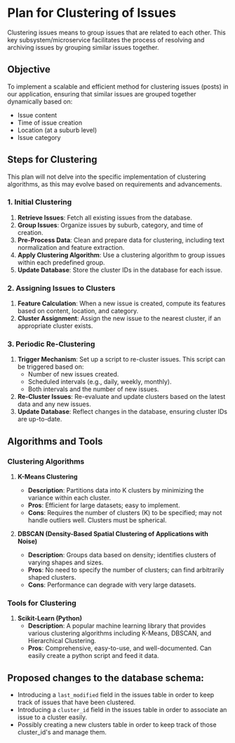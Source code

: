 # Plan for Clustering of Issues

Clustering issues means to group issues that are related to each other. This key subsystem/microservice facilitates the process of resolving and archiving issues by grouping similar issues together.

## Objective

To implement a scalable and efficient method for clustering issues (posts) in our application, ensuring that similar issues are grouped together dynamically based on:
- Issue content
- Time of issue creation
- Location (at a suburb level)
- Issue category

## Steps for Clustering

This plan will not delve into the specific implementation of clustering algorithms, as this may evolve based on requirements and advancements.

### 1. Initial Clustering

1. **Retrieve Issues**: Fetch all existing issues from the database.
2. **Group Issues**: Organize issues by suburb, category, and time of creation.
3. **Pre-Process Data**: Clean and prepare data for clustering, including text normalization and feature extraction.
4. **Apply Clustering Algorithm**: Use a clustering algorithm to group issues within each predefined group.
5. **Update Database**: Store the cluster IDs in the database for each issue.

### 2. Assigning Issues to Clusters

1. **Feature Calculation**: When a new issue is created, compute its features based on content, location, and category.
2. **Cluster Assignment**: Assign the new issue to the nearest cluster, if an appropriate cluster exists.

### 3. Periodic Re-Clustering

1. **Trigger Mechanism**: Set up a script to re-cluster issues. This script can be triggered based on:
   - Number of new issues created.
   - Scheduled intervals (e.g., daily, weekly, monthly).
   - Both intervals and the number of new issues.
2. **Re-Cluster Issues**: Re-evaluate and update clusters based on the latest data and any new issues.
3. **Update Database**: Reflect changes in the database, ensuring cluster IDs are up-to-date.

## Algorithms and Tools

### Clustering Algorithms

1. **K-Means Clustering**
   - **Description**: Partitions data into K clusters by minimizing the variance within each cluster.
   - **Pros**: Efficient for large datasets; easy to implement.
   - **Cons**: Requires the number of clusters (K) to be specified; may not handle outliers well. Clusters must be spherical.

2. **DBSCAN (Density-Based Spatial Clustering of Applications with Noise)**
   - **Description**: Groups data based on density; identifies clusters of varying shapes and sizes.
   - **Pros**: No need to specify the number of clusters; can find arbitrarily shaped clusters.
   - **Cons**: Performance can degrade with very large datasets.

### Tools for Clustering

1. **Scikit-Learn (Python)**
   - **Description**: A popular machine learning library that provides various clustering algorithms including K-Means, DBSCAN, and Hierarchical Clustering.
   - **Pros**: Comprehensive, easy-to-use, and well-documented. Can easily create a python script and feed it data.

## Proposed changes to the database schema:

- Introducing a `last_modified` field in the issues table in order to keep track of issues that have been clustered.
- Introducing a `cluster_id` field in the issues table in order to associate an issue to a cluster easily.
- Possibly creating a new clusters table in order to keep track of those cluster_id's and manage them.